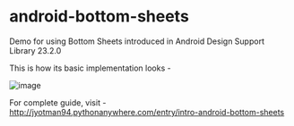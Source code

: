 # android-bottom-sheets
Demo for using Bottom Sheets introduced in Android Design Support Library 23.2.0

This is how its basic implementation looks - 

![image](http://jyotman94.pythonanywhere.com/static/bottom-sheets.gif)

For complete guide, visit - http://jyotman94.pythonanywhere.com/entry/intro-android-bottom-sheets
